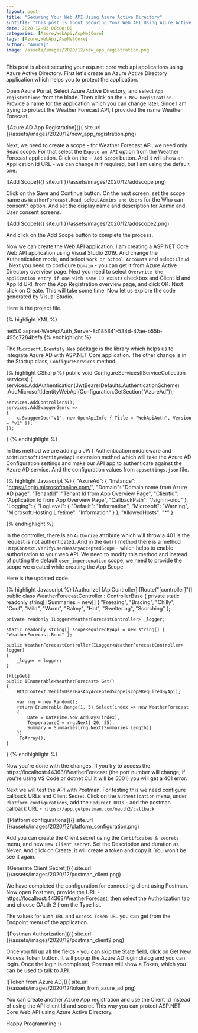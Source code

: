 ```yaml
---
layout: post
title: "Securing Your Web API Using Azure Active Directory"
subtitle: "This post is about Securing Your Web API Using Azure Active Directory."
date: 2020-12-03 00:00:00
categories: [Azure,WebApi,AspNetCore]
tags: [Azure,WebApi,AspNetCore]
author: "Anuraj"
image: /assets/images/2020/12/new_app_registration.png
---
```

This post is about securing your asp.net core web api applications using Azure Active Directory. First let's create an Azure Active Directory application which helps you to protect the application.

Open Azure Portal, Select Azure Active Directory, and select `App registrations` from the blade. Then click on the `+ New Registration`. Provide a name for the application which you can change later. Since I am trying to protect the Weather Forecast API, I provided the name Weather Forecast.

![Azure AD App Registration]({{ site.url }}/assets/images/2020/12/new_app_registration.png)

Next, we need to create a scope - for Weather Forecast API, we need only Read scope. For that select the `Expose an API` option from the Weather Forecast application. Click on the `+ Add Scope` button. And it will show an Application Id URL - we can change it if required, but I am using the default one.

![Add Scope]({{ site.url }}/assets/images/2020/12/addscope.png)

Click on the Save and Continue button. On the next screen, set the scope name as `WeatherForecast.Read`, select `Admins and Users` for the Who can consent? option. And set the display name and description for Admin and User consent screens.

![Add Scope]({{ site.url }}/assets/images/2020/12/addscope2.png)

And click on the Add Scope button to complete the process.

Now we can create the Web API application. I am creating a ASP.NET Core Web API application using Visual Studio 2019. And change the Authentication mode, and select `Work or School Accounts` and select `Cloud `. Next you need to configure `Domain` - you can get it from Azure Active Directory overview page. Next you need to select `Overwrite the application entry if one with same ID exists` checkbox and Client Id and App Id URI, from the App Registration overview page, and click OK. Next click on Create. This will take some time. Now let us explore the code generated by Visual Studio.

Here is the project file.

{% highlight XML %}
<Project Sdk="Microsoft.NET.Sdk.Web">

  <PropertyGroup>
    <TargetFramework>net5.0</TargetFramework>
    <UserSecretsId>aspnet-WebApiAuth_Server-8d185841-534d-47ae-b55b-495c7284befa</UserSecretsId>
  </PropertyGroup>

  <ItemGroup>
    <PackageReference Include="Microsoft.AspNetCore.Authentication.JwtBearer" Version="5.0.0" NoWarn="NU1605" />
    <PackageReference Include="Microsoft.AspNetCore.Authentication.OpenIdConnect" Version="5.0.0" NoWarn="NU1605" />
    <PackageReference Include="Microsoft.Identity.Web" Version="1.1.0"/>
    <PackageReference Include="Swashbuckle.AspNetCore" Version="5.6.3" />
  </ItemGroup>

</Project>
{% endhighlight %}

The `Microsoft.Identity.Web` package is the library which helps us to integrate Azure AD with ASP.NET Core application. The other change is in the Startup class, `ConfigureServices` method.

{% highlight CSharp %}
public void ConfigureServices(IServiceCollection services)
{
    services.AddAuthentication(JwtBearerDefaults.AuthenticationScheme)
        .AddMicrosoftIdentityWebApi(Configuration.GetSection("AzureAd"));

    services.AddControllers();
    services.AddSwaggerGen(c =>
    {
        c.SwaggerDoc("v1", new OpenApiInfo { Title = "WebApiAuth", Version = "v1" });
    });
}
{% endhighlight %}

In this method we are adding a JWT Authentication middleware and `AddMicrosoftIdentityWebApi` extension method which will take the Azure AD Configuration settings and make our API app to authenticate against the Azure AD service. And the configuration values from `appsettings.json` file.

{% highlight Javascript %}
{
  "AzureAd": {
    "Instance": "https://login.microsoftonline.com/",
    "Domain": "Domain name from Azure AD page",
    "TenantId": "Tenant Id from App Overview Page",
    "ClientId": "Application Id from App Overview Page",
    "CallbackPath": "/signin-oidc"
  },
  "Logging": {
    "LogLevel": {
      "Default": "Information",
      "Microsoft": "Warning",
      "Microsoft.Hosting.Lifetime": "Information"
    }
  },
  "AllowedHosts": "*"
}

{% endhighlight %}

In the controller, there is an `Authorize` attribute which will throw a 401 is the request is not authenticated. And in the `Get()` method there is a method `HttpContext.VerifyUserHasAnyAcceptedScope` - which helps to enable authorization to your web API. We need to modify this method and instead of putting the default `user_impersonation` scope, we need to provide the scope we created while creating the App Scope.

Here is the updated code.

{% highlight Javascript %}
[Authorize]
[ApiController]
[Route("[controller]")]
public class WeatherForecastController : ControllerBase
{
    private static readonly string[] Summaries = new[]
    {
        "Freezing", "Bracing", "Chilly", "Cool", "Mild", "Warm", "Balmy", "Hot", "Sweltering", "Scorching"
    };

    private readonly ILogger<WeatherForecastController> _logger;

    static readonly string[] scopeRequiredByApi = new string[] { "WeatherForecast.Read" };

    public WeatherForecastController(ILogger<WeatherForecastController> logger)
    {
        _logger = logger;
    }

    [HttpGet]
    public IEnumerable<WeatherForecast> Get()
    {
        HttpContext.VerifyUserHasAnyAcceptedScope(scopeRequiredByApi);

        var rng = new Random();
        return Enumerable.Range(1, 5).Select(index => new WeatherForecast
        {
            Date = DateTime.Now.AddDays(index),
            TemperatureC = rng.Next(-20, 55),
            Summary = Summaries[rng.Next(Summaries.Length)]
        })
        .ToArray();
    }
}
{% endhighlight %}

Now you're done with the changes. If you try to access the https://localhost:44363/WeatherForecast (the port number will change, if you're using VS Code or dotnet CLI it will be 5001) you will get a 401 error.

Next we will test the API with Postman. For testing this we need configure callback URLs and Client Secret. Click on the `Authentication` menu, under `Platform configurations`, add the `Redirect URIs` - add the postman callback URL - `https://app.getpostman.com/oauth2/callback`

![Platform configurations]({{ site.url }}/assets/images/2020/12/platform_configuration.png)

Add you can create the Client secret using the `Certificates & secrets` menu, and new `New Client secret`. Set the Description and duration as Never. And click on Create, it will create a token and copy it. You won't be see it again.

![Generate Client Secret]({{ site.url }}/assets/images/2020/12/postman_client.png)

We have completed the configuration for connecting client using Postman. Now open Postman, provide the URL - https://localhost:44363/WeatherForecast, then select the Authorization tab and choose OAuth 2 from the Type list.

The values for `Auth URL` and `Access Token URL` you can get from the Endpoint menu of the application. 

![Postman Authorization]({{ site.url }}/assets/images/2020/12/postman_client2.png)

Once you fill up all the fields - you can skip the State field, click on Get New Access Token button. It will popup the Azure AD login dialog and you can login. Once the login is completed, Postman will show a Token, which you can be used to talk to API. 

![Token from Azure AD]({{ site.url }}/assets/images/2020/12/token_from_azure_ad.png)

You can create another Azure App registration and use the Client Id instead of using the API client Id and secret. This way you can protect ASP.NET Core Web API using Azure Active Directory.

Happy Programming :)